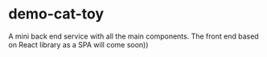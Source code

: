 # demo-cat-toy
A mini back end service with all the main components.
The front end based on React library as a SPA will come soon))
